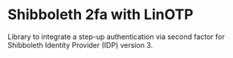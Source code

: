 # Shibboleth 2fa with LinOTP

Library to integrate a step-up authentication via second factor for Shibboleth Identity Provider (IDP) version 3.
